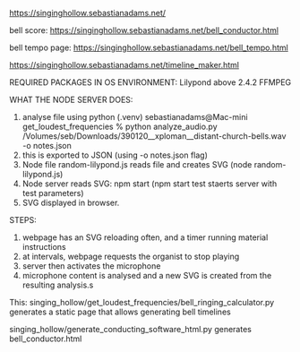 https://singinghollow.sebastianadams.net/

bell score: https://singinghollow.sebastianadams.net/bell_conductor.html

bell tempo page: https://singinghollow.sebastianadams.net/bell_tempo.html

https://singinghollow.sebastianadams.net/timeline_maker.html


REQUIRED PACKAGES IN OS ENVIRONMENT:
Lilypond above 2.4.2
FFMPEG


WHAT THE NODE SERVER DOES:
1. analyse file using python 
    (.venv) sebastianadams@Mac-mini get_loudest_frequencies % python analyze_audio.py /Volumes/seb/Downloads/390120__xploman__distant-church-bells.wav -o notes.json
2. this is exported to JSON (using -o notes.json flag)
3. Node file random-lilypond.js reads file and creates SVG (node random-lilypond.js)
3. Node server reads SVG: npm start (npm start test staerts server with test parameters)
4. SVG displayed in browser.




STEPS:
1. webpage has an SVG reloading often, and a timer running material instructions
2. at intervals, webpage requests the organist to stop playing
3. server then activates the microphone
4. microphone content is analysed and a new SVG is created from the resulting analysis.s






This: 
singing_hollow/get_loudest_frequencies/bell_ringing_calculator.py
generates a static page that allows generating bell timelines

singing_hollow/generate_conducting_software_html.py
generates bell_conductor.html